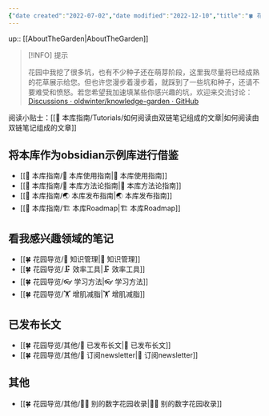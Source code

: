```yaml
---
{"date created":"2022-07-02","date modified":"2022-12-10","title":"🍀 花园导览","dg-publish":true,"permalink":"///","dgPassFrontmatter":true}
---
```



up:: [[AboutTheGarden\|AboutTheGarden]]

> [!INFO] 提示
>
> 花园中我挖了很多坑，也有不少种子还在萌芽阶段，这里我尽量将已经成熟的花草展示给您。但也许您漫步着漫步着，就踩到了一些坑和种子，还请不要难受和愤怒。若您希望我加速填某些你感兴趣的坑，欢迎来交流讨论：[Discussions · oldwinter/knowledge-garden · GitHub](https://github.com/oldwinter/knowledge-garden/discussions)

阅读小贴士：[[🧰 本库指南/Tutorials/如何阅读由双链笔记组成的文章\|如何阅读由双链笔记组成的文章]]

## 将本库作为obsidian示例库进行借鉴

- [[🧰 本库指南/🧰 本库使用指南\|🧰 本库使用指南]]
- [[🧰 本库指南/🍫 本库方法论指南\|🍫 本库方法论指南]]
- [[🧰 本库指南/🌏 本库发布指南\|🌏 本库发布指南]]
- [[🧰 本库指南/🏗 本库Roadmap\|🏗 本库Roadmap]]

## 看我感兴趣领域的笔记

- [[🍀 花园导览/🧀 知识管理\|🧀 知识管理]]
- [[🍀 花园导览/🗜 效率工具\|🗜 效率工具]]
- [[🍀 花园导览/👓 学习方法\|👓 学习方法]]
- [[🍀 花园导览/🏋 增肌减脂\|🏋 增肌减脂]]

## 已发布长文

- [[🍀 花园导览/其他/🏹 已发布长文\|🏹 已发布长文]]
- [[🍀 花园导览/其他/📩 订阅newsletter\|📩 订阅newsletter]]

## 其他

- [[🍀 花园导览/其他/👬🏻 别的数字花园收录\|👬🏻 别的数字花园收录]]
